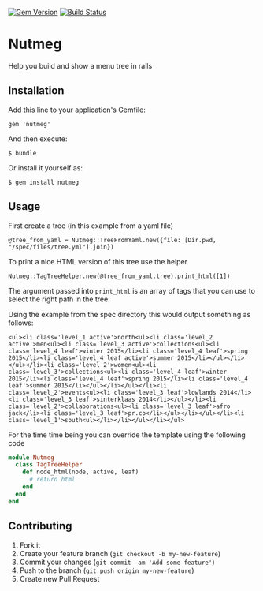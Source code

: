 [![Gem Version](https://badge.fury.io/rb/nutmeg.svg)](http://badge.fury.io/rb/nutmeg) [![Build Status](https://travis-ci.org/pressdoc/nutmeg.svg?branch=master)](https://travis-ci.org/pressdoc/nutmeg)
# Nutmeg

Help you build and show a menu tree in rails
## Installation

Add this line to your application's Gemfile:

    gem 'nutmeg'

And then execute:

    $ bundle

Or install it yourself as:

    $ gem install nutmeg

## Usage

First create a tree (in this example from a yaml file)

`@tree_from_yaml = Nutmeg::TreeFromYaml.new({file: [Dir.pwd, "/spec/files/tree.yml"].join})`

To print a nice HTML version of this tree use the helper

`Nutmeg::TagTreeHelper.new(@tree_from_yaml.tree).print_html([1])`

The argument passed into `print_html` is an array of tags that you can use to select the right path in the tree.

Using the example from the spec directory this would output something as follows:

`<ul><li class='level_1 active'>north<ul><li class='level_2 active'>men<ul><li class='level_3 active'>collections<ul><li class='level_4 leaf'>winter 2015</li><li class='level_4 leaf'>spring 2015</li><li class='level_4 leaf active'>summer 2015</li></ul></li></ul></li><li class='level_2'>women<ul><li class='level_3'>collections<ul><li class='level_4 leaf'>winter 2015</li><li class='level_4 leaf'>spring 2015</li><li class='level_4 leaf'>summer 2015</li></ul></li></ul></li><li class='level_2'>events<ul><li class='level_3 leaf'>lowlands 2014</li><li class='level_3 leaf'>sinterklaas 2014</li></ul></li><li class='level_2'>collaborations<ul><li class='level_3 leaf'>afro jack</li><li class='level_3 leaf'>pr.co</li></ul></li></ul></li><li class='level_1'>south<ul></li></li></ul></li></ul>`

For the time time being you can override the template using the following code

```ruby
module Nutmeg
  class TagTreeHelper
    def node_html(node, active, leaf)
      # return html
    end
  end
end
```


## Contributing

1. Fork it
2. Create your feature branch (`git checkout -b my-new-feature`)
3. Commit your changes (`git commit -am 'Add some feature'`)
4. Push to the branch (`git push origin my-new-feature`)
5. Create new Pull Request
